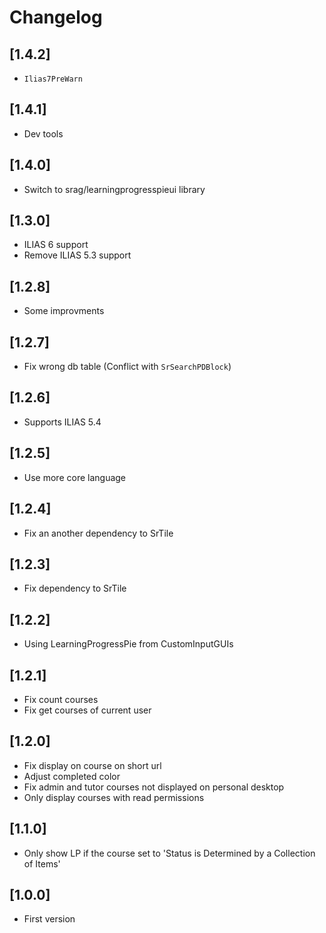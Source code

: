 # Changelog

## [1.4.2]
- `Ilias7PreWarn`

## [1.4.1]
- Dev tools

## [1.4.0]
- Switch to srag/learningprogresspieui library

## [1.3.0]
- ILIAS 6 support
- Remove ILIAS 5.3 support

## [1.2.8]
- Some improvments

## [1.2.7]
- Fix wrong db table (Conflict with `SrSearchPDBlock`)

## [1.2.6]
- Supports ILIAS 5.4

## [1.2.5]
- Use more core language

## [1.2.4]
- Fix an another dependency to SrTile

## [1.2.3]
- Fix dependency to SrTile

## [1.2.2]
- Using LearningProgressPie from CustomInputGUIs

## [1.2.1]
- Fix count courses
- Fix get courses of current user

## [1.2.0]
- Fix display on course on short url
- Adjust completed color
- Fix admin and tutor courses not displayed on personal desktop
- Only display courses with read permissions

## [1.1.0]
- Only show LP if the course set to 'Status is Determined by a Collection of Items'

## [1.0.0]
- First version
